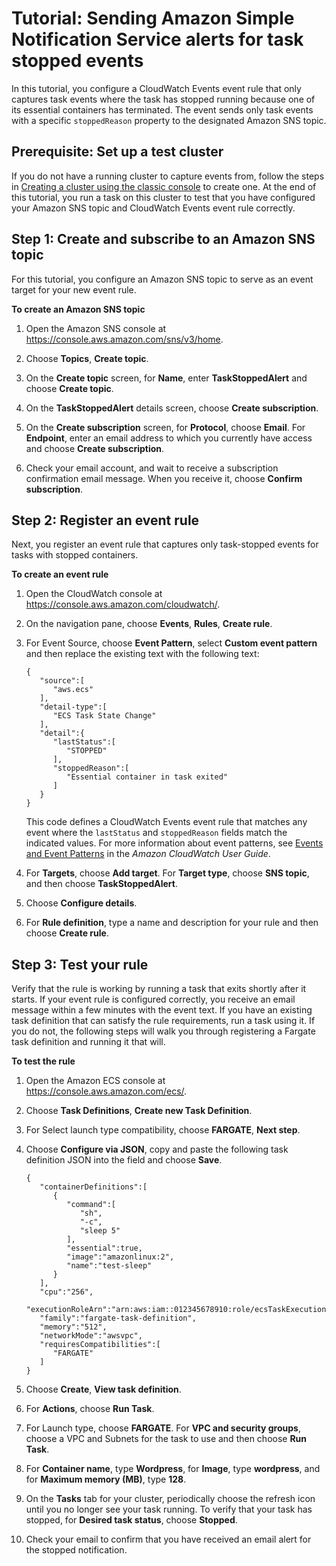 # Tutorial: Sending Amazon Simple Notification Service alerts for task stopped events<a name="ecs_cwet2"></a>

In this tutorial, you configure a CloudWatch Events event rule that only captures task events where the task has stopped running because one of its essential containers has terminated\. The event sends only task events with a specific `stoppedReason` property to the designated Amazon SNS topic\.

## Prerequisite: Set up a test cluster<a name="cwet2_step_1"></a>

 If you do not have a running cluster to capture events from, follow the steps in [Creating a cluster using the classic console](create_cluster.md) to create one\. At the end of this tutorial, you run a task on this cluster to test that you have configured your Amazon SNS topic and CloudWatch Events event rule correctly\. 

## Step 1: Create and subscribe to an Amazon SNS topic<a name="cwet2_step_2"></a>

 For this tutorial, you configure an Amazon SNS topic to serve as an event target for your new event rule\. 

**To create an Amazon SNS topic**

1. Open the Amazon SNS console at [https://console\.aws\.amazon\.com/sns/v3/home](https://console.aws.amazon.com/sns/v3/home)\.

1. Choose **Topics**, **Create topic**\.

1. On the **Create topic** screen, for **Name**, enter **TaskStoppedAlert** and choose **Create topic**\.

1. On the **TaskStoppedAlert** details screen, choose **Create subscription**\. 

1.  On the **Create subscription** screen, for **Protocol**, choose **Email**\. For **Endpoint**, enter an email address to which you currently have access and choose **Create subscription**\. 

1.  Check your email account, and wait to receive a subscription confirmation email message\. When you receive it, choose **Confirm subscription**\. 

## Step 2: Register an event rule<a name="cwet2_step_3"></a>

 Next, you register an event rule that captures only task\-stopped events for tasks with stopped containers\. 

**To create an event rule**

1. Open the CloudWatch console at [https://console\.aws\.amazon\.com/cloudwatch/](https://console.aws.amazon.com/cloudwatch/)\.

1. On the navigation pane, choose **Events**, **Rules**, **Create rule**\.

1. For Event Source, choose **Event Pattern**, select **Custom event pattern** and then replace the existing text with the following text: 

   ```
   {
      "source":[
         "aws.ecs"
      ],
      "detail-type":[
         "ECS Task State Change"
      ],
      "detail":{
         "lastStatus":[
            "STOPPED"
         ],
         "stoppedReason":[
            "Essential container in task exited"
         ]
      }
   }
   ```

   This code defines a CloudWatch Events event rule that matches any event where the `lastStatus` and `stoppedReason` fields match the indicated values\. For more information about event patterns, see [Events and Event Patterns](https://docs.aws.amazon.com/AmazonCloudWatch/latest/DeveloperGuide/CloudWatchEventsandEventPatterns.html) in the *Amazon CloudWatch User Guide*\. 

1. For **Targets**, choose **Add target**\. For **Target type**, choose **SNS topic**, and then choose **TaskStoppedAlert**\.

1. Choose **Configure details**\.

1. For **Rule definition**, type a name and description for your rule and then choose **Create rule**\.

## Step 3: Test your rule<a name="cwet2_step_4"></a>

Verify that the rule is working by running a task that exits shortly after it starts\. If your event rule is configured correctly, you receive an email message within a few minutes with the event text\. If you have an existing task definition that can satisfy the rule requirements, run a task using it\. If you do not, the following steps will walk you through registering a Fargate task definition and running it that will\.

**To test the rule**

1. Open the Amazon ECS console at [https://console\.aws\.amazon\.com/ecs/](https://console.aws.amazon.com/ecs/)\.

1. Choose **Task Definitions**, **Create new Task Definition**\.

1. For Select launch type compatibility, choose **FARGATE**, **Next step**\.

1. Choose **Configure via JSON**, copy and paste the following task definition JSON into the field and choose **Save**\.

   ```
   {
      "containerDefinitions":[
         {
            "command":[
               "sh",
               "-c",
               "sleep 5"
            ],
            "essential":true,
            "image":"amazonlinux:2",
            "name":"test-sleep"
         }
      ],
      "cpu":"256",
      "executionRoleArn":"arn:aws:iam::012345678910:role/ecsTaskExecutionRole",
      "family":"fargate-task-definition",
      "memory":"512",
      "networkMode":"awsvpc",
      "requiresCompatibilities":[
         "FARGATE"
      ]
   }
   ```

1. Choose **Create**, **View task definition**\.

1. For **Actions**, choose **Run Task**\.

1. For Launch type, choose **FARGATE**\. For **VPC and security groups**, choose a VPC and Subnets for the task to use and then choose **Run Task**\.

1.  For **Container name**, type **Wordpress**, for **Image**, type **wordpress**, and for **Maximum memory \(MB\)**, type **128**\.

1. On the **Tasks** tab for your cluster, periodically choose the refresh icon until you no longer see your task running\. To verify that your task has stopped, for **Desired task status**, choose **Stopped**\.

1. Check your email to confirm that you have received an email alert for the stopped notification\.